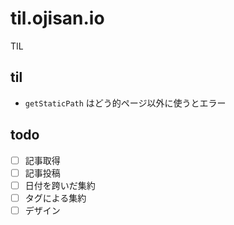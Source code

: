 # til.ojisan.io

TIL

## til

- `getStaticPath` はどう的ページ以外に使うとエラー

## todo

- [ ] 記事取得
- [ ] 記事投稿
- [ ] 日付を跨いだ集約
- [ ] タグによる集約
- [ ] デザイン
